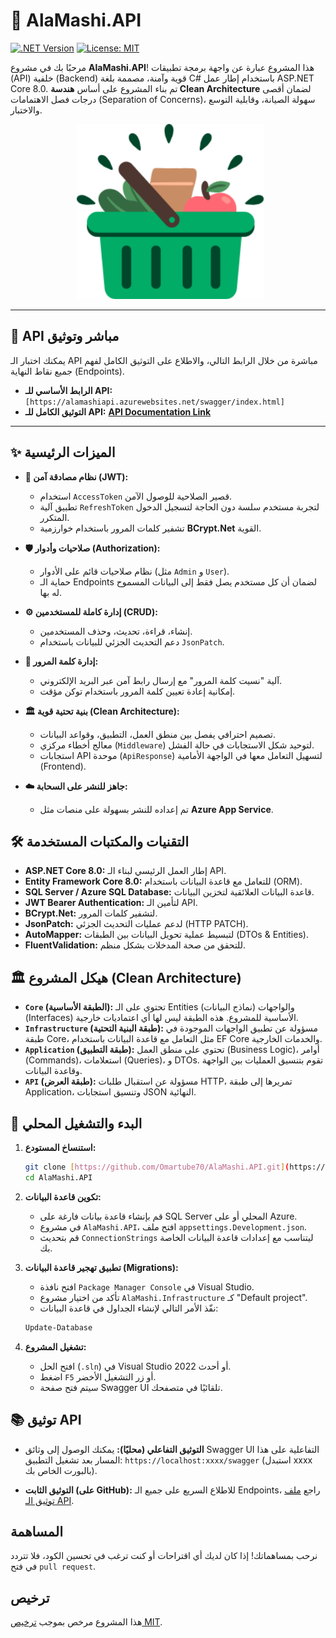 # 🔱 AlaMashi.API



[![.NET Version](https://img.shields.io/badge/.NET-8.0-blueviolet?style=for-the-badge&logo=.net)](https://dotnet.microsoft.com/en-us/download/dotnet/8.0)
[![License: MIT](https://img.shields.io/badge/License-MIT-yellow.svg?style=for-the-badge)](https://github.com/Omartube70/AlaMashi.API/blob/master/LICENSE)


مرحبًا بك في مشروع **AlaMashi.API**! هذا المشروع عبارة عن واجهة برمجة تطبيقات (API) خلفية (Backend) قوية وآمنة، مصممة بلغة C# باستخدام إطار عمل ASP.NET Core 8.0. تم بناء المشروع على أساس **هندسة Clean Architecture** لضمان أقصى درجات فصل الاهتمامات (Separation of Concerns)، سهولة الصيانة، وقابلية التوسع والاختبار.



<div align="center">
  <img src="https://raw.githubusercontent.com/Omartube70/AlaMashi.API/master/AlaMashi.API/.assets/logo.png" alt="AlaMashi API Logo" width="300" />
</div>



---



## 🚀 API مباشر وتوثيق



يمكنك اختبار الـ API مباشرة من خلال الرابط التالي، والاطلاع على التوثيق الكامل لفهم جميع نقاط النهاية (Endpoints).



-   **الرابط الأساسي للـ API:**
`[https://alamashiapi.azurewebsites.net/swagger/index.html]`
-   **التوثيق الكامل للـ API:**
    [**API Documentation Link**](https://github.com/Omartube70/AlaMashi.API/blob/master/API_Documentation.md)



---



## ✨ الميزات الرئيسية



-   **🔐 نظام مصادقة آمن (JWT):**
    -   استخدام `AccessToken` قصير الصلاحية للوصول الآمن.
    -   تطبيق آلية `RefreshToken` لتجربة مستخدم سلسة دون الحاجة لتسجيل الدخول المتكرر.
    -   تشفير كلمات المرور باستخدام خوارزمية **BCrypt.Net** القوية.

-   **🛡️ صلاحيات وأدوار (Authorization):**
    -   نظام صلاحيات قائم على الأدوار (مثل `Admin` و `User`).
    -   حماية الـ Endpoints لضمان أن كل مستخدم يصل فقط إلى البيانات المسموح له بها.

-   **⚙️ إدارة كاملة للمستخدمين (CRUD):**
    -   إنشاء، قراءة، تحديث، وحذف المستخدمين.
    -   دعم التحديث الجزئي للبيانات باستخدام `JsonPatch`.

-   **🔑 إدارة كلمة المرور:**
    -   آلية "نسيت كلمة المرور" مع إرسال رابط آمن عبر البريد الإلكتروني.
    -   إمكانية إعادة تعيين كلمة المرور باستخدام توكن مؤقت.

-   **🏛️ بنية تحتية قوية (Clean Architecture):**
    -   تصميم احترافي يفصل بين منطق العمل، التطبيق، وقواعد البيانات.
    -   معالج أخطاء مركزي (`Middleware`) لتوحيد شكل الاستجابات في حالة الفشل.
    -   استجابات API موحدة (`ApiResponse`) لتسهيل التعامل معها في الواجهة الأمامية (Frontend).

-   **☁️ جاهز للنشر على السحابة:**
    -   تم إعداده للنشر بسهولة على منصات مثل **Azure App Service**.



## 🛠️ التقنيات والمكتبات المستخدمة



-   **ASP.NET Core 8.0:** إطار العمل الرئيسي لبناء الـ API.
-   **Entity Framework Core 8.0:** للتعامل مع قاعدة البيانات باستخدام (ORM).
-   **SQL Server / Azure SQL Database:** قاعدة البيانات العلائقية لتخزين البيانات.
-   **JWT Bearer Authentication:** لتأمين الـ API.
-   **BCrypt.Net:** لتشفير كلمات المرور.
-   **JsonPatch:** لدعم عمليات التحديث الجزئي (HTTP PATCH).
-   **AutoMapper:** لتبسيط عملية تحويل البيانات بين الطبقات (DTOs & Entities).
-   **FluentValidation:** للتحقق من صحة المدخلات بشكل منظم.



## 🏛️ هيكل المشروع (Clean Architecture)



-   **`Core` (الطبقة الأساسية):** تحتوي على الـ Entities (نماذج البيانات) والواجهات (Interfaces) الأساسية للمشروع. هذه الطبقة ليس لها أي اعتماديات خارجية.
-   **`Infrastructure` (طبقة البنية التحتية):** مسؤولة عن تطبيق الواجهات الموجودة في طبقة Core، مثل التعامل مع قاعدة البيانات باستخدام EF Core والخدمات الخارجية.
-   **`Application` (طبقة التطبيق):** تحتوي على منطق العمل (Business Logic)، أوامر (Commands)، استعلامات (Queries)، و DTOs. تقوم بتنسيق العمليات بين الواجهة وقاعدة البيانات.
-   **`API` (طبقة العرض):** مسؤولة عن استقبال طلبات HTTP، تمريرها إلى طبقة Application، وتنسيق استجابات JSON النهائية.



## 🏁 البدء والتشغيل المحلي



1.  **استنساخ المستودع:**
    ```bash
    git clone [https://github.com/Omartube70/AlaMashi.API.git](https://github.com/Omartube70/AlaMashi.API.git)
    cd AlaMashi.API
    ```

2.  **تكوين قاعدة البيانات:**
    -   قم بإنشاء قاعدة بيانات فارغة على SQL Server المحلي أو على Azure.
    -   في مشروع `AlaMashi.API`، افتح ملف `appsettings.Development.json`.
    -   قم بتحديث `ConnectionStrings` ليتناسب مع إعدادات قاعدة البيانات الخاصة بك.

3.  **تطبيق تهجير قاعدة البيانات (Migrations):**
    -   افتح نافذة `Package Manager Console` في Visual Studio.
    -   تأكد من اختيار مشروع `AlaMashi.Infrastructure` كـ "Default project".
    -   نفّذ الأمر التالي لإنشاء الجداول في قاعدة البيانات:
    ```powershell
    Update-Database
    ```

4.  **تشغيل المشروع:**
    -   افتح الحل (`.sln`) في Visual Studio 2022 أو أحدث.
    -   اضغط `F5` أو زر التشغيل الأخضر.
    -   سيتم فتح صفحة Swagger UI تلقائيًا في متصفحك.



## 📚 توثيق API



-   **التوثيق التفاعلي (محليًا):** يمكنك الوصول إلى وثائق Swagger UI التفاعلية على هذا المسار بعد تشغيل التطبيق:
    `https://localhost:xxxx/swagger` (استبدل xxxx بالبورت الخاص بك).

-   **التوثيق الثابت (على GitHub):**
    للاطلاع السريع على جميع الـ Endpoints، راجع [ملف توثيق الـ API](https://github.com/Omartube70/AlaMashi.API/blob/master/API_Documentation.md).



## المساهمة

نرحب بمساهماتك! إذا كان لديك أي اقتراحات أو كنت ترغب في تحسين الكود، فلا تتردد في فتح `pull request`.



## ترخيص

هذا المشروع مرخص بموجب [ترخيص MIT](https://github.com/Omartube70/AlaMashi.API/blob/master/LICENSE).
